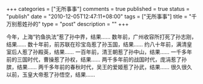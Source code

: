 +++
categories = ["无所事事"]
comments = true
published = true
status = "publish"
date = "2010-12-05T12:47:11+08:00"
tags = ["无所事事"]
title = "千万别惹姓孙的"
type = "post"
description = ""
+++


今年，上海“钓鱼执法”惹了孙中界，结果…… 数年前，广州收容所打死了孙志刚，结果…… 数十年前，前苏联在珍宝岛惹了孙玉国，结果…… 约八十年前，满清皇室后人惹了孙殿英，结果…… 一百年前，清王朝惹了孙中山，结果…… 一千多年前的三国时代，曹操惹了孙权，结果…… 两千多年前的战国时代，庞涓惹了孙膑，结果…… 两千多年前的春秋时代，吴王的爱姬惹了孙武，结果…… 很久很久以前，玉皇大帝惹了孙悟空，结果……
<!--more-->